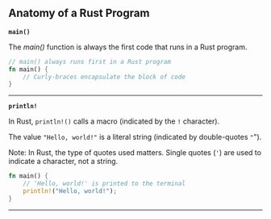 ## Anatomy of a Rust Program ##

**```main()```**

The *main()* function is always the first code that runs in
a Rust program.

```rust
// main() always runs first in a Rust program
fn main() {
    // Curly-braces encapsulate the block of code
}
```

---

**```println!```**

In Rust, ```println!()``` calls a macro (indicated by the
```!``` character).

The value ```"Hello, world!"``` is a literal string (indicated
by double-quotes ```"```").

Note: In Rust, the type of quotes used matters. Single quotes
(```'```) are used to indicate a character, not a string.

```rust
fn main() {
    // 'Hello, world!' is printed to the terminal
    println!("Hello, world!");
}
```

---



